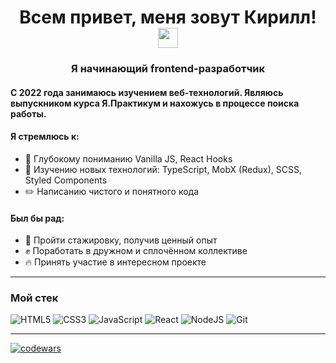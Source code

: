 <h1 align="center">Всем привет, меня зовут Кирилл!
<img src="https://github.com/blackcater/blackcater/raw/main/images/Hi.gif" height="32"/></h1>
<h3 align="center">Я начинающий frontend-разработчик</h3>

#### С 2022 года занимаюсь изучением веб-технологий. Являюсь выпускником курса Я.Практикум и нахожусь в процессе поиска работы. ####
#### Я стремлюсь к:  
+ :bow: Глубокому пониманию Vanilla JS, React Hooks  
+ :hammer: Изучению новых технологий: TypeScript, MobX (Redux), SCSS, Styled Components  
+ :pencil2: Написанию чистого и понятного кода

#### Был бы рад:
+ :pray:  Пройти стажировку, получив ценный опыт
+ :fist: Поработать в дружном и сплочённом коллективе
+ :fire: Принять участие в интересном проекте

- - -

### Мой стек ###
![HTML5](https://img.shields.io/badge/html5-%23E34F26.svg?style=for-the-badge&logo=html5&logoColor=white)
![CSS3](https://img.shields.io/badge/css3-%231572B6.svg?style=for-the-badge&logo=css3&logoColor=white)
![JavaScript](https://img.shields.io/badge/javascript-%23323330.svg?style=for-the-badge&logo=javascript&logoColor=%23F7DF1E)
![React](https://img.shields.io/badge/react-%2320232a.svg?style=for-the-badge&logo=react&logoColor=%2361DAFB)
![NodeJS](https://img.shields.io/badge/node.js-6DA55F?style=for-the-badge&logo=node.js&logoColor=white)
![Git](https://img.shields.io/badge/git-%23F05033.svg?style=for-the-badge&logo=git&logoColor=white)

___
[![codewars](https://www.codewars.com/users/Kirill-Kor/badges/large)](https://www.codewars.com/users/Kirill-Kor)
<!--
**Kirill-Kor/Kirill-Kor** is a ✨ _special_ ✨ repository because its `README.md` (this file) appears on your GitHub profile.

Here are some ideas to get you started:

- 🔭 I’m currently working on ...
- 🌱 I’m currently learning ...
- 👯 I’m looking to collaborate on ...
- 🤔 I’m looking for help with ...
- 💬 Ask me about ...
- 📫 How to reach me: ...
- 😄 Pronouns: ...
- ⚡ Fun fact: ...
-->
